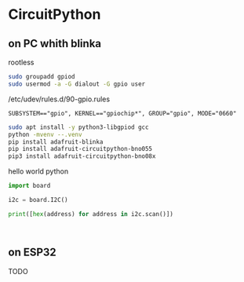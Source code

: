 # CircuitPython

## on PC whith blinka


rootless
```sh
sudo groupadd gpiod
sudo usermod -a -G dialout -G gpio user

```

/etc/udev/rules.d/90-gpio.rules
```
SUBSYSTEM=="gpio", KERNEL=="gpiochip*", GROUP="gpio", MODE="0660"

```


```sh
sudo apt install -y python3-libgpiod gcc
python -mvenv --.venv
pip install adafruit-blinka
pip install adafruit-circuitpython-bno055
pip3 install adafruit-circuitpython-bno08x

```

hello world python 
```python
import board

i2c = board.I2C()

print([hex(address) for address in i2c.scan()])




```


## on ESP32

TODO
